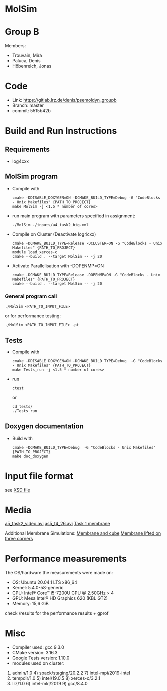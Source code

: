 MolSim
===

# Group B #
Members:
* Trouvain, Mira
* Paluca, Denis
* Höbenreich, Jonas

# Code #
* Link:     https://gitlab.lrz.de/denis/psemoldyn_groupb
* Branch:   master
* commit:   5515b42b


# Build and Run Instructions #
## Requirements
- log4cxx

## MolSim program ##

* Compile with

      cmake -DDISABLE_DOXYGEN=ON -DCMAKE_BUILD_TYPE=Debug -G "CodeBlocks - Unix Makefiles" {PATH_TO_PROJECT}
      make MolSim -j <1.5 * number of cores>

* run main program with parameters specified in assignment:

      ./MolSim ./inputs/a4_task2_big.xml

* Compile on Cluster (Deactivate log4cxx)

      cmake -DCMAKE_BUILD_TYPE=Release -DCLUSTER=ON -G "CodeBlocks - Unix Makefiles" {PATH_TO_PROJECT}
      module load xerces-c
      cmake --build . --target MolSim -- -j 20

* Activate Parallelisation with -DOPENMP=ON

      cmake -DCMAKE_BUILD_TYPE=Release -DOPENMP=ON -G "CodeBlocks - Unix Makefiles" {PATH_TO_PROJECT}
      cmake --build . --target MolSim -- -j 20

### General program call

    ./MolSim <PATH_TO_INPUT_FILE>

or for performance testing:

    ./MolSim <PATH_TO_INPUT_FILE> -pt


## Tests ##

* Compile with

      cmake -DDISABLE_DOXYGEN=ON -DCMAKE_BUILD_TYPE=Debug  -G "CodeBlocks - Unix Makefiles" {PATH_TO_PROJECT}
      make Tests_run -j <1.5 * number of cores>

* run

      ctest

  or

      cd tests/
      ./Tests_run

## Doxygen documentation ##
* Build with

      cmake -DCMAKE_BUILD_TYPE=Debug  -G "CodeBlocks - Unix Makefiles" {PATH_TO_PROJECT}
      make doc_doxygen

# Input file format #

see [XSD file](src/xml/molsimInput.xsd)


# Media #
[a5_task2_video.avi](https://drive.google.com/file/d/1T6ypf7Qek-owrdILxEOuj4Atf6zmvKLx/view?usp=sharing)
[as5_t4_26.avi](https://drive.google.com/file/d/1HPVTg1iEnUOAUZofZR4p_xkNRUYAX_6l/view?usp=sharing)
[Task 1 membrane](https://drive.google.com/file/d/1mTAT7tAO44DzkyHdFgzboZ6Rsxf0HxSx/view?usp=sharing)

Additional Membrane Simulations:
[Membrane and cube](https://drive.google.com/file/d/1DG6d8Z7FFKXyN2JBhcVh5xnsQOFyBqCZ/view?usp=sharing)
[Membrane lifted on three corners](https://drive.google.com/file/d/1O89fWv2RaxQ0OOwP6AbDQTYlpC8QaymB/view?usp=sharing)

# Performance measurements

The OS/hardware the measurements were made on:

* OS: Ubuntu 20.04.1 LTS x86_64
* Kernel: 5.4.0-58-generic
* CPU: Intel® Core™ i5-7200U CPU @ 2.50GHz × 4
* GPU: Mesa Intel® HD Graphics 620 (KBL GT2)
* Memory: 15,6 GiB

check /results for the performance results + gprof

# Misc #
* Compiler used: gcc 9.3.0
* CMake version: 3.16.3
* Google Tests version: 1.10.0
* modules used on cluster:
 1) admin/1.0     4) spack/staging/20.2.2   7) intel-mpi/2019-intel
 2) tempdir/1.0   5) intel/19.0.5           8) xerces-c/3.2.1
 3) lrz/1.0       6) intel-mkl/2019         9) gcc/8.4.0
